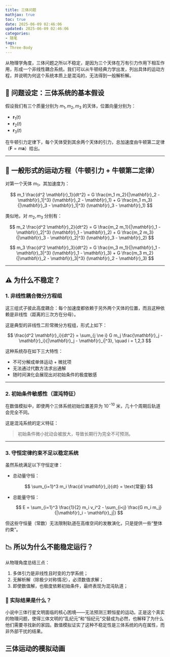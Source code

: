 ```yaml
---
title: 三体问题
mathjax: true
toc: true
date: 2025-06-09 02:46:06
updated: 2025-06-09 02:46:06
categories:
- 随笔
tags:
- Three-Body
---
```

从物理学角度，三体问题之所以不稳定，是因为三个天体在万有引力作用下相互作用，形成一个非线性耦合系统。我们可以从牛顿经典力学出发，列出具体的运动方程，并说明为何这个系统本质上是混沌的，无法得到一般解析解。

<!--more-->

## 🧭 问题设定：三体系统的基本假设

假设我们有三个质量分别为 $m_1, m_2, m_3$ 的天体，位置向量分别为：

* $\mathbf{r}_1(t)$
* $\mathbf{r}_2(t)$
* $\mathbf{r}_3(t)$

在牛顿引力定律下，每个天体受到其余两个天体的引力，总加速度由牛顿第二定律（$\mathbf{F} = m\mathbf{a}$）给出。

---

## 📐 一般形式的运动方程（牛顿引力 + 牛顿第二定律）

对第一个天体 $m_1$，其加速度为：

$$
m_1 \frac{d^2 \mathbf{r}_1}{dt^2} = G \frac{m_1 m_2}{|\mathbf{r}_2 - \mathbf{r}_1|^3} (\mathbf{r}_2 - \mathbf{r}_1) + G \frac{m_1 m_3}{|\mathbf{r}_3 - \mathbf{r}_1|^3} (\mathbf{r}_3 - \mathbf{r}_1)
$$

类似地，对 $m_2, m_3$ 分别有：

$$
m_2 \frac{d^2 \mathbf{r}_2}{dt^2} = G \frac{m_2 m_1}{|\mathbf{r}_1 - \mathbf{r}_2|^3} (\mathbf{r}_1 - \mathbf{r}_2) + G \frac{m_2 m_3}{|\mathbf{r}_3 - \mathbf{r}_2|^3} (\mathbf{r}_3 - \mathbf{r}_2)
$$

$$
m_3 \frac{d^2 \mathbf{r}_3}{dt^2} = G \frac{m_3 m_1}{|\mathbf{r}_1 - \mathbf{r}_3|^3} (\mathbf{r}_1 - \mathbf{r}_3) + G \frac{m_3 m_2}{|\mathbf{r}_2 - \mathbf{r}_3|^3} (\mathbf{r}_2 - \mathbf{r}_3)
$$

---

## ⚠️ 为什么不稳定？

### 1. 非线性耦合微分方程组

这三组式子彼此高度耦合：每个加速度都依赖于另外两个天体的位置，而且这种依赖是非线性（距离的三次方在分母）。

这是典型的非线性二阶常微分方程组，形式上如下：

$$
\frac{d^2 \mathbf{r}_i}{dt^2} = \sum_{j \ne i} G m_j \frac{\mathbf{r}_j - \mathbf{r}_i}{|\mathbf{r}_j - \mathbf{r}_i|^3}, \quad i = 1,2,3
$$

这种系统存在如下三大特性：
- 不可分解成单体运动 + 微扰项
- 无法通过代数方法求出通解
- 随时间演化会展现出对初始条件的极度敏感

---

### 2. 初始条件敏感性（混沌特征）

在数值模拟中，即使两个三体系统初始位置差异为 $10^{-10}$ 米，几十个周期后轨道会完全不同。

这是混沌系统的定义特征：

> 初始条件微小扰动会被放大，导致长期行为完全不可预测。

---

### 3. 守恒定律约束不足以稳定系统

虽然系统满足以下守恒定律：

- 总动量守恒：

  $$
  \sum_{i=1}^3 m_i \frac{d \mathbf{r}_i}{dt} = \text{常量}
  $$
- 总能量守恒：

  $$
  E = \sum_{i=1}^3 \frac{1}{2} m_i v_i^2 - \sum_{i<j} \frac{G m_i m_j}{|\mathbf{r}_i - \mathbf{r}_j|}
  $$

但这些守恒量（常数）无法限制轨道在高维空间的发散演化，只是提供一些“整体约束”。

## 📉 所以为什么不能稳定运行？

从物理角度总结三点：

1. 多体引力是非线性且时变的力学系统；
2. 无解析解（除极少对称情况），必须数值求解；
3. 即使数值解，也极度依赖初始条件，最终表现为混沌轨道；


### 🎯 实际结果是什么？

小说中三体行星文明面临的核心困境——无法预测三颗恒星的运动。正是这个真实的物理问题，使得三体文明的“乱纪元”和“恒纪元”交替成为必然，也解释了为什么他们需要寻找新的家园。数值模拟证实了这种不稳定性是三体系统的内在属性，而非外部干扰的结果。

## 三体运动的模拟动画

